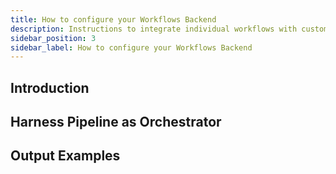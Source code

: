 ```yaml
---
title: How to configure your Workflows Backend
description: Instructions to integrate individual workflows with custom actions available and configure the output
sidebar_position: 3
sidebar_label: How to configure your Workflows Backend
---
```


## Introduction



## Harness Pipeline as Orchestrator




## Output Examples

